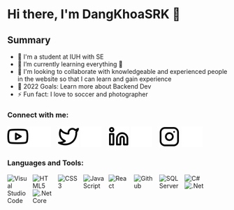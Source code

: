 # Hi there, I'm DangKhoaSRK 👋 

## Summary 

- 🔭 I'm a student at IUH with SE
- 🌱 I’m currently learning everything 🤣
- 👯 I'm looking to collaborate with knowledgeable and experienced people in the website so that I can learn and gain experience
- 🥅 2022 Goals: Learn more about Backend Dev
- ⚡ Fun fact: I love to soccer and photographer

### Connect with me:

[![website](./img/youtube-light.svg)](https://youtube.com/channel/UC3IFdRJE_RJvHnBSzDhw7Jw#gh-light-mode-only)
[![website](./img/youtube-dark.svg)](https://youtube.com/channel/UC3IFdRJE_RJvHnBSzDhw7Jw#gh-dark-mode-only)
&nbsp;&nbsp;
[![website](./img/twitter-light.svg)](https://twitter.com/DangKhoaSRK#gh-light-mode-only)
[![website](./img/twitter-dark.svg)](https://twitter.com/DangKhoaSRK#gh-dark-mode-only)
&nbsp;&nbsp;
[![website](./img/linkedin-light.svg)](https://linkedin.com/in/nguyenhodangkhoa1998/#gh-light-mode-only)
[![website](./img/linkedin-dark.svg)](https://linkedin.com/in/nguyenhodangkhoa1998/#gh-dark-mode-only)
&nbsp;&nbsp;
[![website](./img/instagram-light.svg)](https://instagram.com/dang_khoa_srk#gh-light-mode-only)
[![website](./img/instagram-dark.svg)](https://instagram.com/dang_khoa_srk#gh-dark-mode-only)

### Languages and Tools:

<img align="left" alt="Visual Studio Code" width="48px" src="https://cdn.jsdelivr.net/gh/devicons/devicon/icons/vscode/vscode-original.svg" style="padding-right:10px;" />
<img align="left" alt="HTML5" width="48px" src="https://cdn.jsdelivr.net/gh/devicons/devicon/icons/html5/html5-original.svg" style="padding-right:10px;" />
<img align="left" alt="CSS3" width="48px" src="https://cdn.jsdelivr.net/gh/devicons/devicon/icons/css3/css3-original.svg" style="padding-right:10px;" />
<img align="left" alt="JavaScript" width="48px" src="https://cdn.jsdelivr.net/gh/devicons/devicon/icons/javascript/javascript-original.svg" style="padding-right:10px;" />
<img align="left" alt="React" width="48px" src="https://cdn.jsdelivr.net/gh/devicons/devicon/icons/react/react-original.svg" style="padding-right:10px;" />
<img align="left" alt="Github" width="48px" src="https://user-images.githubusercontent.com/3369400/139447912-e0f43f33-6d9f-45f8-be46-2df5bbc91289.png" style="padding-right:10px;" />
<img align="left" alt="SQL Server" width="48px" src="https://camo.githubusercontent.com/f78520ab597a2d8e7e382d71aa0e98c169f79f04ee561b2cf16aa7a177a87567/68747470733a2f2f7777772e6b696e64706e672e636f6d2f706963632f6d2f32312d3231353436305f6d6963726f736f66742d73716c2d7365727665722d6c6f676f2d706e672d6d6963726f736f66742d73716c2d7365727665722e706e67" style="padding-right:10px;" />
<img align="left" alt="C#" width="48px" src="https://camo.githubusercontent.com/bc498a1a299a0a77629cba56be8d7b4707cbe35f76f8babd9000c1269062612e/68747470733a2f2f696d672e69636f6e73382e636f6d2f696f732d66696c6c65642f35302f3461393065322f632d73686172702d6c6f676f2e706e67" style="padding-right:10px;" />
<img align="left" alt=".Net" width="48px" src="https://upload.wikimedia.org/wikipedia/commons/a/a3/.NET_Logo.svg" style="padding-right:10px;" />
<img align="left" alt=".Net Core" width="48px" src="https://upload.wikimedia.org/wikipedia/commons/e/ee/.NET_Core_Logo.svg" style="padding-right:10px;" />

[twitter]: https://twitter.com/DangKhoaSRK
[youtube]: https://youtube.com/channel/UC3IFdRJE_RJvHnBSzDhw7Jw
[instagram]: https://instagram.com/dang_khoa_srk
[linkedin]: https://linkedin.com/in/nguyenhodangkhoa1998/
[telegram]: https://t.me/dangkhoasrk
